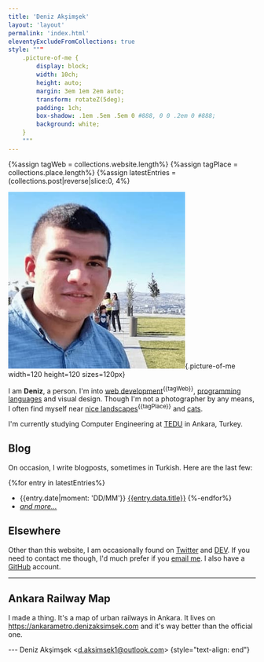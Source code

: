 ```yaml
---
title: 'Deniz Akşimşek'
layout: 'layout'
permalink: 'index.html'
eleventyExcludeFromCollections: true
style: """
    .picture-of-me {
        display: block;
        width: 10ch;
        height: auto;
        margin: 3em 1em 2em auto;
        transform: rotateZ(5deg);
        padding: 1ch;
        box-shadow: .1em .5em .5em 0 #888, 0 0 .2em 0 #888;
        background: white;
    }
    """
---
```


{%assign tagWeb = collections.website.length%}
{%assign tagPlace = collections.place.length%}
{%assign latestEntries = (collections.post|reverse|slice:0, 4%}


![A picture of me](/assets/me.jpeg){.picture-of-me width=120 height=120 sizes=120px}

I am **Deniz**, a person. I'm into [web development]<sup>{{tagWeb}}</sup>, [programming languages] and visual design. Though I'm not a photographer by any means, I often find myself near [nice landscapes]<sup>{{tagPlace}}</sup> and [cats].


I'm currently studying Computer Engineering at [TEDU] in Ankara, Turkey.

## Blog

On occasion, I write blogposts, sometimes in Turkish. Here are the last few:

{%for entry in latestEntries%}
- <time>{{entry.date|moment: 'DD/MM'}}</time> [{{entry.data.title}}]({{entry.url|url}})
{%-endfor%}
- [_and more..._](/archive/)

## Elsewhere

Other than this website, I am occasionally found on [Twitter] and [DEV]. If you need to contact me though, I'd much prefer if you [email me]. I also have a [GitHub] account.

* * *

## Ankara Railway Map

I made a thing. It's a map of urban railways in Ankara. It lives on <https://ankarametro.denizaksimsek.com> and it's way better than the official one.

--- Deniz Akşimşek <<d.aksimsek1@outlook.com>> {style="text-align: end"}

[web development]:        /archive/website/
[programming languages]:  /archive/pl/
[nice landscapes]:        /archive/place/
[cats]:                   //cats.denizaksimsek.com
[TEDU]:                   //www.tedu.edu.tr/
[Links]:                  /links/
[Twitter]:                //twitter.com/DenizAksimsek/
[DEV]:                    //dev.to/dza/
[email me]:               mailto:dza@denizaksimsek.com
[GitHub]:                 //github.com/DenizAksimsek/
